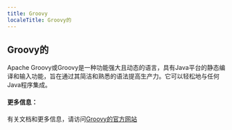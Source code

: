 ```yaml
---
title: Groovy
localeTitle: Groovy的
---
```

## Groovy的

Apache Groovy或Groovy是一种功能强大且动态的语言，具有Java平台的静态编译和输入功能，旨在通过其简洁和熟悉的语法提高生产力。它可以轻松地与任何Java程序集成。

#### 更多信息：

有关文档和更多信息，请访问[Groovy的官方网站](http://groovy-lang.org)